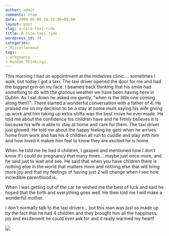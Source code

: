 ```yaml
---
author: admin
comments: true
date: 2008-05-08 16:55:00+00:00
layout: post
slug: a-nice-taxi-ride
title: A nice taxi ride
wordpress_id: 34
categories:
- Miscellaneous
tags:
- pregnancy
- Random Thinkings
---
```


  


  
This morning I had an appointment at the midwives clinic.... sometimes I walk, but today I got a taxi.  The taxi driver opened the door for me and had the biggest grin on my face.  I beamed back thinking that his smile had something to do with the glorious weather we have been having here in Dublin.  As I sat down he asked me gently, "when is the little one coming along then?".  There started a wonderful conversation with a father of 4.  He praised me on my decision to be a stay at home mum saying his wife giving up work and him taking up extra shifts was the best move he ever made.  He told me about the confidence his children have and he firmly believes it is because his wife is able to stay at home and care for them.  The taxi driver just glowed.  He told me about the happy feeling he gets when he arrives home from work and has his 4 children all run to cuddle and play with him and how loved it makes him feel to know they are excited he is home.  
  
When he told me he had 4 children, I gasped and mentioned how I don't know if I could do pregnancy that many times... maybe just once more, and he said just to wait and see.  He said that when you have children there is nothing else in the world that matters more and nothing else that will bring more joy and that my feelings of having just 2 will change when I see how incredible parenthood is.  
  
When I was getting out of the car he wished me the best of luck and said he hoped that the birth and everything goes well.  He then told me I will make a wonderful mother.  
  
I don't normally talk to the taxi drivers... but this man was just so made up by the fact that he had 4 children and they brought him all the happiness, joy and excitement he could ever ask for and it really warmed my heart!

![](https://blogger.googleusercontent.com/tracker/251139911615938991-5707271803967499336?l=www.outmumbered.com)
